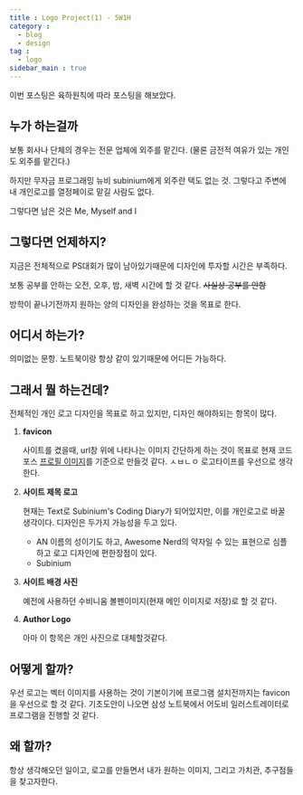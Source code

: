 ```yaml
---
title : Logo Project(1) - 5W1H
category :
  - blog
  - design
tag :
  - logo
sidebar_main : true
---
```


이번 포스팅은 육하원칙에 따라 포스팅을 해보았다.

## 누가 하는걸까

보통 회사나 단체의 경우는 전문 업체에 외주를 맡긴다. (물론 금전적 여유가 있는 개인도 외주를 맡긴다.)

하지만 무자금 프로그래밍 뉴비 subinium에게 외주란 택도 없는 것.
그렇다고 주변에 내 개인로고를 열정페이로 맡길 사람도 없다.

그렇다면 남은 것은 Me, Myself and I

## 그렇다면 언제하지?

지금은 전체적으로 PS대회가 많이 남아있기때문에 디자인에 투자할 시간은 부족하다.

보통 공부를 안하는 오전, 오후, 밤, 새벽 시간에 할 것 같다. ~~사실상 공부를 안함~~

방학이 끝나기전까지 원하는 양의 디자인을 완성하는 것을 목표로 한다.

## 어디서 하는가?

의미없는 문항. 노트북이랑 항상 같이 있기때문에 어디든 가능하다.

## 그래서 뭘 하는건데?

전체적인 개인 로고 디자인을 목표로 하고 있지만, 디자인 해야하되는 항목이 많다.

1. **favicon**

    사이트를 켰을때, url창 위에 나타나는 이미지
    간단하게 하는 것이 목표로 현재 코드포스 <a href = "http://codeforces.com/profile/GOD_SUBINIUM">프로필 이미지</a>를 기준으로 만들것 같다.
    ㅅㅂㄴㅇ 로고타이프를 우선으로 생각한다.
2. **사이트 제목 로고**

    현재는 Text로 Subinium's Coding Diary가 되어있지만, 이를 개인로고로 바꿀 생각이다.
    디자인은 두가지 가능성을 두고 있다.
    - AN
      이름의 성이기도 하고, Awesome Nerd의 약자일 수 있는 표현으로 심플하고 로고 디자인에 편한장점이 있다.
    - Subinium
3. **사이트 배경 사진**

    예전에 사용하던 수비니움 볼펜이미지(현재 메인 이미지로 저장)로 할 것 같다.
4. **Author Logo**

    아마 이 항목은 개인 사진으로 대체할것같다.

## 어떻게 할까?

우선 로고는 벡터 이미지를 사용하는 것이 기본이기에 프로그램 설치전까지는 favicon을 우선으로 할 것 같다.
기초도안이 나오면 삼성 노트북에서 어도비 일러스트레이터로 프로그램을 진행할 것 같다.

## 왜 할까?

항상 생각해오던 일이고, 로고를 만들면서 내가 원하는 이미지, 그리고 가치관, 추구점들을 찾고자한다.
